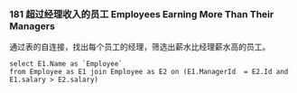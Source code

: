 ### 181 超过经理收入的员工 Employees Earning More Than Their Managers

通过表的自连接，找出每个员工的经理，筛选出薪水比经理薪水高的员工。

```mysql
select E1.Name as `Employee`
from Employee as E1 join Employee as E2 on (E1.ManagerId  = E2.Id and E1.salary > E2.salary)
```

